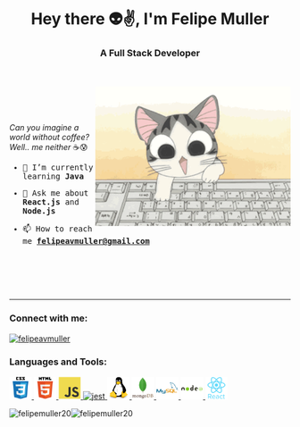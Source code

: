<h1 align="center">Hey there 👽✌, I'm Felipe Muller</h1>
<h3 align="center">A Full Stack Developer</h3>


<br><br>
<img align="right" src="https://github.com/felipemuller20/felipemuller20/blob/main/gatinho-programador.gif?raw=true" alt="Coder Cat Gif" width="350" height="250">
<br><br><br>

<i>Can you imagine a world without coffee? Well.. me neither</i> ☕😰
  
<samp>
  
- 🌱 I’m currently learning **Java**
  
- 🧠 Ask me about **React.js** and **Node.js**

- 📫 How to reach me **felipeavmuller@gmail.com**
  
  

</samp>
<br><br><br><br>

---

<h3 align="left">Connect with me:</h3>
<p align="left">
<a href="https://linkedin.com/in/felipeavmuller" target="blank"><img align="center" src="https://raw.githubusercontent.com/rahuldkjain/github-profile-readme-generator/master/src/images/icons/Social/linked-in-alt.svg" alt="felipeavmuller" height="30" width="40" /></a>
</p>

<h3 align="left">Languages and Tools:</h3>
<p align="left"> <a href="https://www.w3schools.com/css/" target="_blank"> <img src="https://raw.githubusercontent.com/devicons/devicon/master/icons/css3/css3-original-wordmark.svg" alt="css3" width="40" height="40"/> </a> <a href="https://www.w3.org/html/" target="_blank"> <img src="https://raw.githubusercontent.com/devicons/devicon/master/icons/html5/html5-original-wordmark.svg" alt="html5" width="40" height="40"/> </a> <a href="https://developer.mozilla.org/en-US/docs/Web/JavaScript" target="_blank"> <img src="https://raw.githubusercontent.com/devicons/devicon/master/icons/javascript/javascript-original.svg" alt="javascript" width="40" height="40"/> </a> <a href="https://jestjs.io" target="_blank"> <img src="https://www.vectorlogo.zone/logos/jestjsio/jestjsio-icon.svg" alt="jest" width="40" height="40"/> </a> <a href="https://www.linux.org/" target="_blank"> <img src="https://raw.githubusercontent.com/devicons/devicon/master/icons/linux/linux-original.svg" alt="linux" width="40" height="40"/> </a> <a href="https://www.mongodb.com/" target="_blank"> <img src="https://raw.githubusercontent.com/devicons/devicon/master/icons/mongodb/mongodb-original-wordmark.svg" alt="mongodb" width="40" height="40"/> </a> <a href="https://www.mysql.com/" target="_blank"> <img src="https://raw.githubusercontent.com/devicons/devicon/master/icons/mysql/mysql-original-wordmark.svg" alt="mysql" width="40" height="40"/> </a> <a href="https://nodejs.org" target="_blank"> <img src="https://raw.githubusercontent.com/devicons/devicon/master/icons/nodejs/nodejs-original-wordmark.svg" alt="nodejs" width="40" height="40"/> </a> <a href="https://reactjs.org/" target="_blank"> <img src="https://raw.githubusercontent.com/devicons/devicon/master/icons/react/react-original-wordmark.svg" alt="react" width="40" height="40"/> </a> </p>

<p><img align="left" src="https://github-readme-stats.vercel.app/api/top-langs?username=felipemuller20&show_icons=true&locale=en&layout=compact" alt="felipemuller20" /></p>

<p>&nbsp;<img align="left" src="https://github-readme-stats.vercel.app/api?username=felipemuller20&show_icons=true&locale=en" alt="felipemuller20" /></p>
